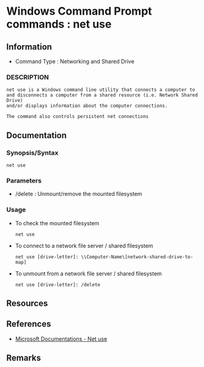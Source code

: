 # Windows Command Prompt commands : net use

## Information
+ Command Type : Networking and Shared Drive

### DESCRIPTION

```
net use is a Windows command line utility that connects a computer to and disconnects a computer from a shared resource (i.e. Network Shared Drive)
and/or displays information about the computer connections.

The command also controls persistent net connections
```

## Documentation

### Synopsis/Syntax

```batchdos
net use 
```

### Parameters
+ /delete : Unmount/remove the mounted filesystem

### Usage
- To check the mounted filesystem
	```batchdos
	net use
	```

- To connect to a network file server / shared filesystem
	```batchdos
	net use [drive-letter]: \\Computer-Name\[network-shared-drive-to-map]
	```

- To unmount from a network file server / shared filesystem
	```batchdos
	net use [drive-letter]: /delete
	```

## Resources

## References
+ [Microsoft Documentations - Net use](https://docs.microsoft.com/en-us/previous-versions/windows/it-pro/windows-server-2012-r2-and-2012/gg651155\(v=ws.11\))

## Remarks